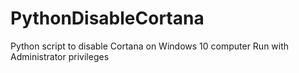# PythonDisableCortana
Python script to disable Cortana on Windows 10 computer
Run with Administrator privileges
